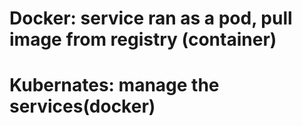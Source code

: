 # Docker: service ran as a pod, pull image from registry (container)

# Kubernates: manage the services(docker)

